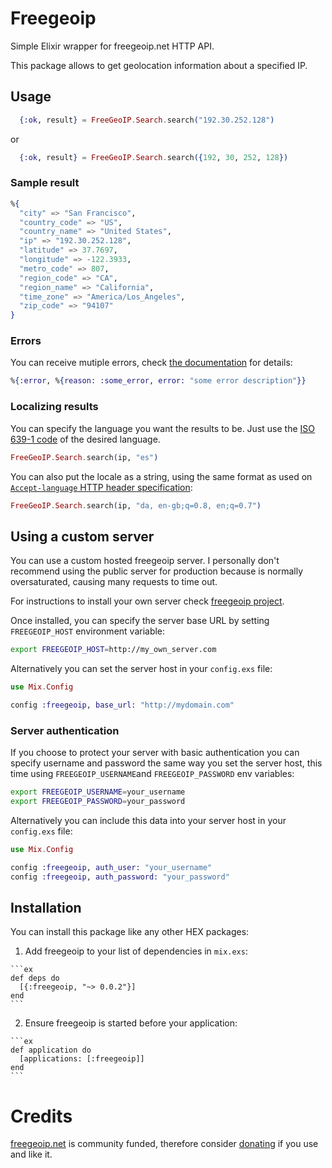# Freegeoip

Simple Elixir wrapper for freegeoip.net HTTP API.

This package allows to get geolocation information about a specified IP.

## Usage

```ex
  {:ok, result} = FreeGeoIP.Search.search("192.30.252.128")
```
or

```ex
  {:ok, result} = FreeGeoIP.Search.search({192, 30, 252, 128})
```

### Sample result

```ex
%{
  "city" => "San Francisco", 
  "country_code" => "US", 
  "country_name" => "United States", 
  "ip" => "192.30.252.128",
  "latitude" => 37.7697, 
  "longitude" => -122.3933, 
  "metro_code" => 807, 
  "region_code" => "CA",
  "region_name" => "California", 
  "time_zone" => "America/Los_Angeles", 
  "zip_code" => "94107"
}
```

### Errors

You can receive mutiple errors, check [the documentation](https://hexdocs.pm/freegeoip) for details:

```ex
%{:error, %{reason: :some_error, error: "some error description"}}
```

### Localizing results

You can specify the language you want the results to be. Just use the [ISO 639-1 code](https://en.wikipedia.org/wiki/List_of_ISO_639-1_codes) of the desired language.

```ex
FreeGeoIP.Search.search(ip, "es")
```

You can also put the locale as a string, using the same format as used on [`Accept-language` HTTP header specification](https://www.w3.org/Protocols/rfc2616/rfc2616-sec14.html):

```ex
FreeGeoIP.Search.search(ip, "da, en-gb;q=0.8, en;q=0.7")
``` 


## Using a custom server

You can use a custom hosted freegeoip server. I personally don't recommend using the public server for production because is normally oversaturated, causing many requests to time out.

For instructions to install your own server check [freegeoip project](https://github.com/fiorix/freegeoip#running).

Once installed, you can specify the server base URL by setting `FREEGEOIP_HOST` environment variable:

```bash
export FREEGEOIP_HOST=http://my_own_server.com
``` 

Alternatively you can set the server host in your `config.exs` file:

```ex
use Mix.Config

config :freegeoip, base_url: "http://mydomain.com"
```

### Server authentication

If you choose to protect your server with basic authentication you can specify username and password the same way you set the server host, this time using `FREEGEOIP_USERNAME`and `FREEGEOIP_PASSWORD` env variables:

```bash
export FREEGEOIP_USERNAME=your_username
export FREEGEOIP_PASSWORD=your_password
``` 

Alternatively you can include this data into your server host in your `config.exs` file:

```ex
use Mix.Config

config :freegeoip, auth_user: "your_username"
config :freegeoip, auth_password: "your_password"
```


## Installation

You can install this package like any other HEX packages:

  1. Add freegeoip to your list of dependencies in `mix.exs`:

    ```ex
    def deps do
      [{:freegeoip, "~> 0.0.2"}]
    end
    ```

  2. Ensure freegeoip is started before your application:

    ```ex
    def application do
      [applications: [:freegeoip]]
    end
    ```

# Credits

[freegeoip.net](http://freegeoip.net) is
community funded, therefore consider [donating](http://freegeoip.net) if you
use and like it. 

